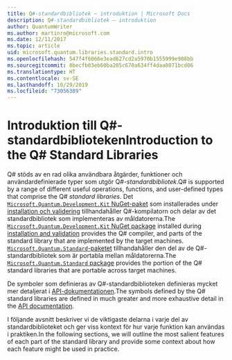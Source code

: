 ```yaml
---
title: Q#-standardbibliotek – introduktion | Microsoft Docs
description: Q#-standardbibliotek – introduktion
author: QuantumWriter
ms.author: martinro@microsoft.com
ms.date: 12/11/2017
ms.topic: article
uid: microsoft.quantum.libraries.standard.intro
ms.openlocfilehash: 547f4f6066e3ead627cd2a5970b1555999e988bb
ms.sourcegitcommit: 8becfb03eb60ba205c670a634ff4daa8071bcd06
ms.translationtype: HT
ms.contentlocale: sv-SE
ms.lasthandoff: 10/29/2019
ms.locfileid: "73056389"
---
```

# <a name="introduction-to-the-q-standard-libraries"></a><span data-ttu-id="76172-103">Introduktion till Q#-standardbiblioteken</span><span class="sxs-lookup"><span data-stu-id="76172-103">Introduction to the Q# Standard Libraries</span></span> #

<span data-ttu-id="76172-104">Q# stöds av en rad olika användbara åtgärder, funktioner och användardefinierade typer som utgör Q#-*standardbibliotek*.</span><span class="sxs-lookup"><span data-stu-id="76172-104">Q# is supported by a range of different useful operations, functions, and user-defined types that comprise the Q# *standard libraries*.</span></span>
<span data-ttu-id="76172-105">Det [`Microsoft.Quantum.Development.Kit` NuGet-paket](https://www.nuget.org/packages/microsoft.quantum.development.kit) som installerades under [installation och validering](xref:microsoft.quantum.install) tillhandahåller Q#-kompilatorn och delar av det standardbibliotek som implementeras av måldatorerna.</span><span class="sxs-lookup"><span data-stu-id="76172-105">The [`Microsoft.Quantum.Development.Kit` NuGet package](https://www.nuget.org/packages/microsoft.quantum.development.kit) installed during [installation and validation](xref:microsoft.quantum.install) provides the Q# compiler, and parts of the standard library that are implemented by the target machines.</span></span>
<span data-ttu-id="76172-106">[`Microsoft.Quantum.Standard`-paketet](https://www.nuget.org/packages/microsoft.quantum.standard) tillhandahåller den del av de Q#-standardbibliotek som är portabla mellan måldatorerna.</span><span class="sxs-lookup"><span data-stu-id="76172-106">The [`Microsoft.Quantum.Standard` package](https://www.nuget.org/packages/microsoft.quantum.standard) provides the portion of the Q# standard libraries that are portable across target machines.</span></span>

<span data-ttu-id="76172-107">De symboler som definieras av Q#-standardbiblioteken definieras mycket mer detaljerat i [API-dokumentationen](xref:microsoft.quantum.standardlibsintro).</span><span class="sxs-lookup"><span data-stu-id="76172-107">The symbols defined by the Q# standard libraries are defined in much greater and more exhaustive detail in the [API documentation](xref:microsoft.quantum.standardlibsintro).</span></span>

<span data-ttu-id="76172-108">I följande avsnitt beskriver vi de viktigaste delarna i varje del av standardbiblioteket och ger viss kontext för hur varje funktion kan användas i praktiken.</span><span class="sxs-lookup"><span data-stu-id="76172-108">In the following sections, we will outline the most salient features of each part of the standard library and provide some context about how each feature might be used in practice.</span></span>
